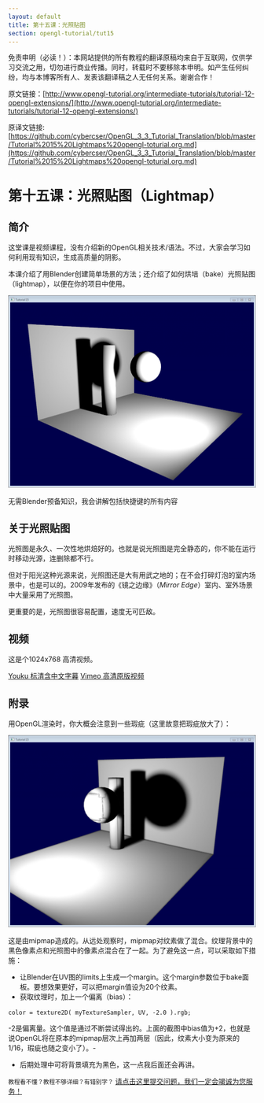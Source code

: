 ```yaml
---
layout: default
title: 第十五课：光照贴图
section: opengl-tutorial/tut15
---
```

<style>
  h3 {
	margin: 20px 0px 10px 0px;
  }
</style>

免责申明（必读！）：本网站提供的所有教程的翻译原稿均来自于互联网，仅供学习交流之用，切勿进行商业传播。同时，转载时不要移除本申明。如产生任何纠纷，均与本博客所有人、发表该翻译稿之人无任何关系。谢谢合作！

原文链接：[http://www.opengl-tutorial.org/intermediate-tutorials/tutorial-12-opengl-extensions/](http://www.opengl-tutorial.org/intermediate-tutorials/tutorial-12-opengl-extensions/)

原译文链接: [https://github.com/cybercser/OpenGL_3_3_Tutorial_Translation/blob/master/Tutorial%2015%20Lightmaps%20opengl-toturial.org.md](https://github.com/cybercser/OpenGL_3_3_Tutorial_Translation/blob/master/Tutorial%2015%20Lightmaps%20opengl-toturial.org.md)

第十五课：光照贴图（Lightmap）
===
 
简介
---
这堂课是视频课程，没有介绍新的OpenGL相关技术/语法。不过，大家会学习如何利用现有知识，生成高质量的阴影。

本课介绍了用Blender创建简单场景的方法；还介绍了如何烘培（bake）光照贴图（lightmap），以便在你的项目中使用。

![lighmappedroom-1024x793](./res/lighmappedroom-1024x793.png)

无需Blender预备知识，我会讲解包括快捷键的所有内容

关于光照贴图
---
光照图是永久、一次性地烘焙好的。也就是说光照图是完全静态的，你不能在运行时移动光源，连删除都不行。

但对于阳光这种光源来说，光照图还是大有用武之地的；在不会打碎灯泡的室内场景中，也是可以的。2009年发布的《镜之边缘》（*Mirror Edge*）室内、室外场景中大量采用了光照图。

更重要的是，光照图很容易配置，速度无可匹敌。

视频
---
这是个1024x768 高清视频。

[Youku 标清含中文字幕](http://v.youku.com/v_show/id_XNDg5MjYzMzk2.html)
[Vimeo 高清原版视频](http://player.vimeo.com/video/24359223?title=0&byline=0&portrait=0)

附录
---
用OpenGL渲染时，你大概会注意到一些瑕疵（这里故意把瑕疵放大了）：

![positivebias-1024x793](./res/positivebias-1024x793.png)

这是由mipmap造成的。从远处观察时，mipmap对纹素做了混合。纹理背景中的黑色像素点和光照图中的像素点混合在了一起。为了避免这一点，可以采取如下措施：

- 让Blender在UV图的limits上生成一个margin。这个margin参数位于bake面板。要想效果更好，可以把margin值设为20个纹素。
- 获取纹理时，加上一个偏离（bias）：
```
color = texture2D( myTextureSampler, UV, -2.0 ).rgb;
```
-2是偏离量。这个值是通过不断尝试得出的。上面的截图中bias值为+2，也就是说OpenGL将在原本的mipmap层次上再加两层（因此，纹素大小变为原来的1/16，瑕疵也随之变小了）。-

- 后期处理中可将背景填充为黑色，这一点我后面还会再讲。
	
`教程看不懂？教程不够详细？有错别字？` [请点击这里提交问题，我们一定会竭诚为您服务！](https://github.com/andyque/opengl-tutorials/issues/new)
